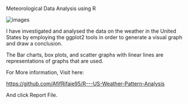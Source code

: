 Meteorological Data Analysis using R

![images](https://github.com/AfifRifaie95/R---US-Weather-Pattern-Analysis/assets/159521904/04900553-a25d-41e9-8ca8-2c3b54069f8c)



I have investigated and analysed the data on the weather in the United States by employing the ggplot2 tools in order to generate a visual graph and draw a conclusion. 

The Bar charts, box plots, and scatter graphs with linear lines are representations of graphs that are used. 


For More information, Visit here:

https://github.com/AfifRifaie95/R---US-Weather-Pattern-Analysis

And click Report File.
